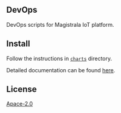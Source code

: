 ## DevOps

DevOps scripts for Magistrala IoT platform.

## Install

Follow the instructions in [`charts`](charts) directory.

Detailed documentation can be found [here](https://docs.magistrala.abstractmachines.fr/kubernetes/).

## License

[Apace-2.0](LICENSE)